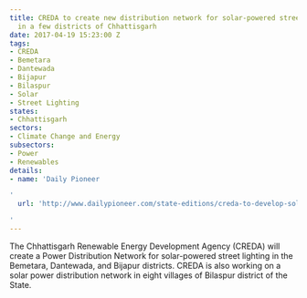 ```yaml
---
title: CREDA to create new distribution network for solar-powered street lighting
  in a few districts of Chhattisgarh
date: 2017-04-19 15:23:00 Z
tags:
- CREDA
- Bemetara
- Dantewada
- Bijapur
- Bilaspur
- Solar
- Street Lighting
states:
- Chhattisgarh
sectors:
- Climate Change and Energy
subsectors:
- Power
- Renewables
details:
- name: 'Daily Pioneer

'
  url: 'http://www.dailypioneer.com/state-editions/creda-to-develop-solar-pdn-in-three-districts.html

'
---
```


The Chhattisgarh Renewable Energy Development Agency (CREDA) will create a Power Distribution Network for solar-powered street lighting in the Bemetara, Dantewada, and Bijapur districts. CREDA is also working on a solar power distribution network in eight villages of Bilaspur district of the State.
